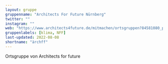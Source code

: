 ```yaml
---
layout: gruppe
gruppenname: "Architects For Future Nürnberg"
twitter: ""
instagram: ""
web: "https://www.architects4future.de/mitmachen/ortsgruppen?84581080_page=2"
gruppenlabels: [klima, NFF]
last-updated: 2022-08-08
shortname: "ärchff"
---
```


Ortsgruppe von Architects for future
